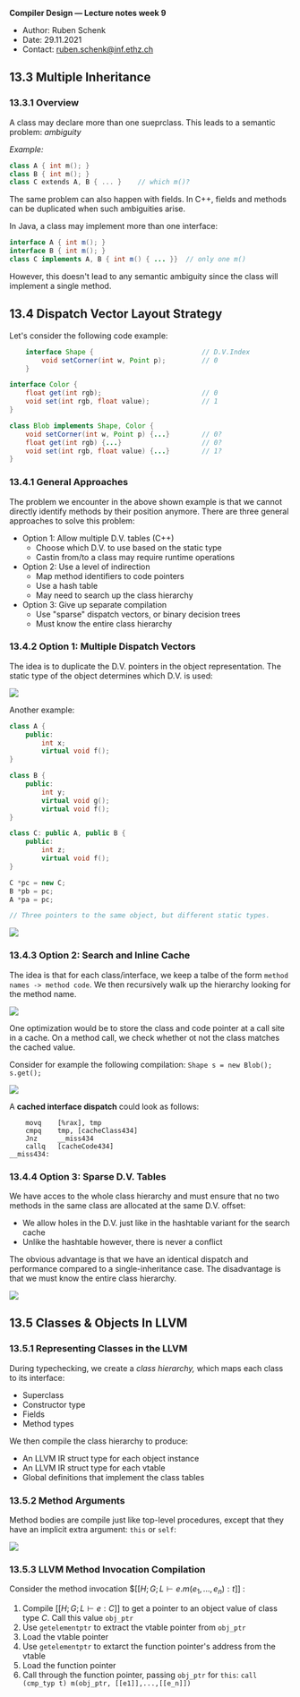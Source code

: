**Compiler Design — Lecture notes week 9**

- Author: Ruben Schenk
- Date: 29.11.2021
- Contact: ruben.schenk@inf.ethz.ch

## 13.3 Multiple Inheritance

### 13.3.1 Overview

A class may declare more than one sueprclass. This leads to a semantic problem: _ambiguity_

_Example:_

```c++
class A { int m(); }
class B { int m(); }
class C extends A, B { ... }    // which m()?
```

The same problem can also happen with fields. In C++, fields and methods can be duplicated when such ambiguities arise.

In Java, a class may implement more than one interface:

```java
interface A { int m(); }
interface B { int m(); }
class C implements A, B { int m() { ... }}  // only one m()
```

However, this doesn't lead to any semantic ambiguity since the class will implement a single method.

## 13.4 Dispatch Vector Layout Strategy

Let's consider the following code example:

```java
    interface Shape {                           // D.V.Index
        void setCorner(int w, Point p);         // 0
    }

interface Color {
    float get(int rgb);                         // 0
    void set(int rgb, float value);             // 1
}

class Blob implements Shape, Color {
    void setCorner(int w, Point p) {...}        // 0?
    float get(int rgb) {...}                    // 0?
    void set(int rgb, float value) {...}        // 1?
}
```

### 13.4.1 General Approaches

The problem we encounter in the above shown example is that we cannot directly identify methods by their position anymore. There are three general approaches to solve this problem:

- Option 1: Allow multiple D.V. tables (C++)
    - Choose which D.V. to use based on the static type
    - Castin from/to a class may require runtime operations
- Option 2: Use a level of indirection
    - Map method identifiers to code pointers
    - Use a hash table
    - May need to search up the class hierarchy
- Option 3: Give up separate compilation
    - Use "sparse" dispatch vectors, or binary decision trees
    - Must know the entire class hierarchy

### 13.4.2 Option 1: Multiple Dispatch Vectors

The idea is to duplicate the D.V. pointers in the object representation. The static type of the object determines which D.V. is used:

![](./Figures/CompDes_Fig9-1.PNG)

Another example:

```c++
class A {
    public:
        int x;
        virtual void f();
}

class B {
    public:
        int y;
        virtual void g();
        virtual void f();
}

class C: public A, public B {
    public:
        int z;
        virtual void f();
}

C *pc = new C;
B *pb = pc;
A *pa = pc;

// Three pointers to the same object, but different static types.
```

![](./Figures/CompDes_Fig9-2.PNG)

### 13.4.3 Option 2: Search and Inline Cache

The idea is that for each class/interface, we keep a talbe of the form `method names -> method code`. We then recursively walk up the hierarchy looking for the method name.

![](./Figures/CompDes_Fig9-3.PNG)

One optimization would be to store the class and code pointer at a call site in a cache. On a method call, we check whether ot not the class matches the cached value.

Consider for example the following compilation: `Shape s = new Blob(); s.get();`

![](./Figures/CompDes_Fig9-4.PNG)

A **cached interface dispatch** could look as follows:

```x86
    movq    [%rax], tmp
    cmpq    tmp, [cacheClass434]
    Jnz     __miss434
    callq   [cacheCode434]
__miss434:
```

### 13.4.4 Option 3: Sparse D.V. Tables

We have acces to the whole class hierarchy and must ensure that no two methods in the same class are allocated at the same D.V. offset:

- We allow holes in the D.V. just like in the hashtable variant for the search cache
- Unlike the hashtable however, there is never a conflict

The obvious advantage is that we have an identical dispatch and performance compared to a single-inheritance case. The disadvantage is that we must know the entire class hierarchy.

![](./Figures/CompDes_Fig9-5.PNG)

## 13.5 Classes & Objects In LLVM

### 13.5.1 Representing Classes in the LLVM

During typechecking, we create a _class hierarchy,_ which maps each class to its interface:

- Superclass
- Constructor type
- Fields
- Method types

We then compile the class hierarchy to produce:

- An LLVM IR struct type for each object instance
- An LLVM IR struct type for each vtable
- Global definitions that implement the class tables

### 13.5.2 Method Arguments

Method bodies are compile just like top-level procedures, except that they have an implicit extra argument: `this` or `self`:

![](./Figures/CompDes_Fig9-6.PNG)

### 13.5.3 LLVM Method Invocation Compilation

Consider the method invocation $$[[H;G;L \vdash e.m(e_1,...,e_n):t]]$ :

1. Compile $[[H;G;L \vdash e : C]]$ to get a pointer to an object value of class type $C$. Call this value `obj_ptr`
2. Use `getelementptr` to extract the vtable pointer from `obj_ptr`
3. Load the vtable pointer
4. Use `getelementptr` to extarct the function pointer's address from the vtable
5. Load the function pointer
6. Call through the function pointer, passing `obj_ptr` for `this`: `call (cmp_typ t) m(obj_ptr, [[e1]],...,[[e_n]])`
